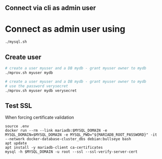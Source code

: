## Connect via cli as admin user

# Connect as admin user using

```bash
./mysql.sh
```

## Create user

```bash
# create a user myuser and a DB mydb - grant myuser owner to mydb
./mprov.sh myuser mydb
```

```bash
# create a user myuser and a DB mydb - grant myuser owner to mydb
# use the password verysecret
./mprov.sh myuser mydb verysecret
```

## Test SSL

When forcing certificate validation

```
source .env
docker run --rm --link mariadb:$MYSQL_DOMAIN -e MYSQL_DOMAIN=$MYSQL_DOMAIN -e MYSQL_PWD="${MARIADB_ROOT_PASSWORD}" -it --network docker-database-cluster_dbs debian:bullseye bash
apt update
apt install -y mariadb-client ca-certificates
mysql -h $MYSQL_DOMAIN -u root --ssl --ssl-verify-server-cert
```
